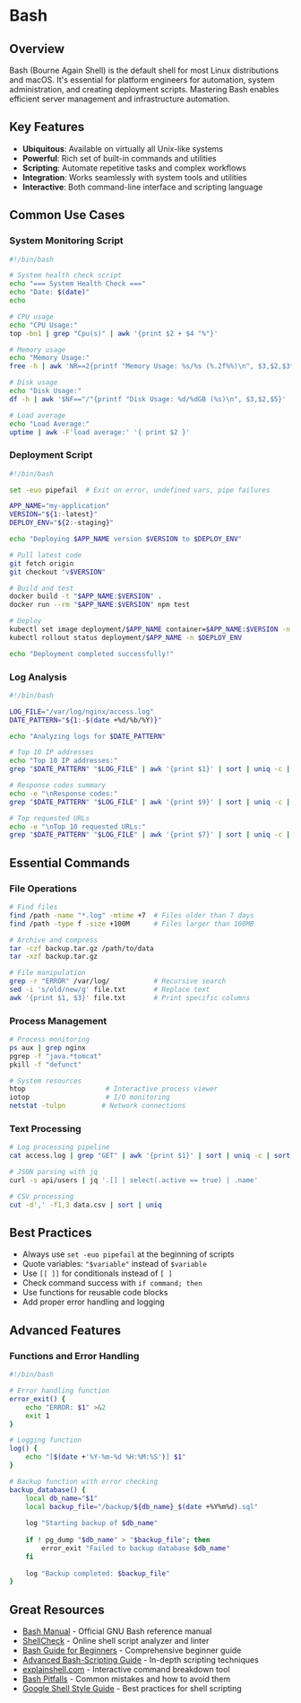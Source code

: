 # Bash

## Overview

Bash (Bourne Again Shell) is the default shell for most Linux distributions and macOS. It's essential for platform engineers for automation, system administration, and creating deployment scripts. Mastering Bash enables efficient server management and infrastructure automation.

## Key Features

- **Ubiquitous**: Available on virtually all Unix-like systems
- **Powerful**: Rich set of built-in commands and utilities
- **Scripting**: Automate repetitive tasks and complex workflows
- **Integration**: Works seamlessly with system tools and utilities
- **Interactive**: Both command-line interface and scripting language

## Common Use Cases

### System Monitoring Script
```bash
#!/bin/bash

# System health check script
echo "=== System Health Check ==="
echo "Date: $(date)"
echo

# CPU usage
echo "CPU Usage:"
top -bn1 | grep "Cpu(s)" | awk '{print $2 + $4 "%"}'

# Memory usage
echo "Memory Usage:"
free -h | awk 'NR==2{printf "Memory Usage: %s/%s (%.2f%%)\n", $3,$2,$3*100/$2 }'

# Disk usage
echo "Disk Usage:"
df -h | awk '$NF=="/"{printf "Disk Usage: %d/%dGB (%s)\n", $3,$2,$5}'

# Load average
echo "Load Average:"
uptime | awk -F'load average:' '{ print $2 }'
```

### Deployment Script
```bash
#!/bin/bash

set -euo pipefail  # Exit on error, undefined vars, pipe failures

APP_NAME="my-application"
VERSION="${1:-latest}"
DEPLOY_ENV="${2:-staging}"

echo "Deploying $APP_NAME version $VERSION to $DEPLOY_ENV"

# Pull latest code
git fetch origin
git checkout "v$VERSION"

# Build and test
docker build -t "$APP_NAME:$VERSION" .
docker run --rm "$APP_NAME:$VERSION" npm test

# Deploy
kubectl set image deployment/$APP_NAME container=$APP_NAME:$VERSION -n $DEPLOY_ENV
kubectl rollout status deployment/$APP_NAME -n $DEPLOY_ENV

echo "Deployment completed successfully!"
```

### Log Analysis
```bash
#!/bin/bash

LOG_FILE="/var/log/nginx/access.log"
DATE_PATTERN="${1:-$(date +%d/%b/%Y)}"

echo "Analyzing logs for $DATE_PATTERN"

# Top 10 IP addresses
echo "Top 10 IP addresses:"
grep "$DATE_PATTERN" "$LOG_FILE" | awk '{print $1}' | sort | uniq -c | sort -nr | head -10

# Response codes summary
echo -e "\nResponse codes:"
grep "$DATE_PATTERN" "$LOG_FILE" | awk '{print $9}' | sort | uniq -c | sort -nr

# Top requested URLs
echo -e "\nTop 10 requested URLs:"
grep "$DATE_PATTERN" "$LOG_FILE" | awk '{print $7}' | sort | uniq -c | sort -nr | head -10
```

## Essential Commands

### File Operations
```bash
# Find files
find /path -name "*.log" -mtime +7  # Files older than 7 days
find /path -type f -size +100M      # Files larger than 100MB

# Archive and compress
tar -czf backup.tar.gz /path/to/data
tar -xzf backup.tar.gz

# File manipulation
grep -r "ERROR" /var/log/           # Recursive search
sed -i 's/old/new/g' file.txt       # Replace text
awk '{print $1, $3}' file.txt       # Print specific columns
```

### Process Management
```bash
# Process monitoring
ps aux | grep nginx
pgrep -f "java.*tomcat"
pkill -f "defunct"

# System resources
htop                    # Interactive process viewer
iotop                   # I/O monitoring
netstat -tulpn         # Network connections
```

### Text Processing
```bash
# Log processing pipeline
cat access.log | grep "GET" | awk '{print $1}' | sort | uniq -c | sort -nr

# JSON parsing with jq
curl -s api/users | jq '.[] | select(.active == true) | .name'

# CSV processing
cut -d',' -f1,3 data.csv | sort | uniq
```

## Best Practices

- Always use `set -euo pipefail` at the beginning of scripts
- Quote variables: `"$variable"` instead of `$variable`
- Use `[[ ]]` for conditionals instead of `[ ]`
- Check command success with `if command; then`
- Use functions for reusable code blocks
- Add proper error handling and logging

## Advanced Features

### Functions and Error Handling
```bash
#!/bin/bash

# Error handling function
error_exit() {
    echo "ERROR: $1" >&2
    exit 1
}

# Logging function
log() {
    echo "[$(date +'%Y-%m-%d %H:%M:%S')] $1"
}

# Backup function with error checking
backup_database() {
    local db_name="$1"
    local backup_file="/backup/${db_name}_$(date +%Y%m%d).sql"
    
    log "Starting backup of $db_name"
    
    if ! pg_dump "$db_name" > "$backup_file"; then
        error_exit "Failed to backup database $db_name"
    fi
    
    log "Backup completed: $backup_file"
}
```

## Great Resources

- [Bash Manual](https://www.gnu.org/software/bash/manual/) - Official GNU Bash reference manual
- [ShellCheck](https://www.shellcheck.net/) - Online shell script analyzer and linter
- [Bash Guide for Beginners](https://tldp.org/LDP/Bash-Beginners-Guide/html/) - Comprehensive beginner guide
- [Advanced Bash-Scripting Guide](https://tldp.org/LDP/abs/html/) - In-depth scripting techniques
- [explainshell.com](https://explainshell.com/) - Interactive command breakdown tool
- [Bash Pitfalls](https://mywiki.wooledge.org/BashPitfalls) - Common mistakes and how to avoid them
- [Google Shell Style Guide](https://google.github.io/styleguide/shellguide.html) - Best practices for shell scripting
